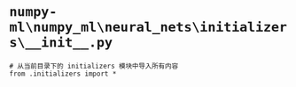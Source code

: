 # `numpy-ml\numpy_ml\neural_nets\initializers\__init__.py`

```
# 从当前目录下的 initializers 模块中导入所有内容
from .initializers import *
```